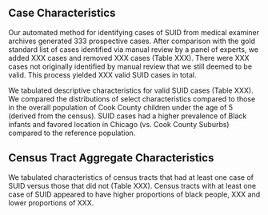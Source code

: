 ## Case Characteristics

Our automated method for identifying cases of SUID from medical examiner
archives generated 333 prospective cases. After comparison with the gold
standard list of cases identified via manual review by a panel of
experts, we added XXX cases and removed XXX cases (Table XXX). There
were XXX cases not originally identified by manual review that we still
deemed to be valid. This process yielded XXX valid SUID cases in total.

We tabulated descriptive characteristics for valid SUID cases (Table
XXX). We compared the distributions of select characteristics compared
to those in the overall population of Cook County children under the age
of 5 (derived from the census). SUID cases had a higher prevalence of
Black infants and favored location in Chicago (vs. Cook County Suburbs)
compared to the reference population.

## Census Tract Aggregate Characteristics

We tabulated characteristics of census tracts that had at least one case
of SUID versus those that did not (Table XXX). Census tracts with at
least one case of SUID appeared to have higher proportions of black
people, XXX and lower proportions of XXX.
